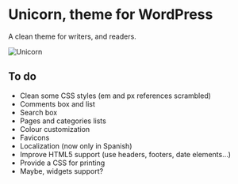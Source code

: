 Unicorn, theme for WordPress
============================
A clean theme for writers, and readers.

![Unicorn](unicorn/screenshot.png)

To do
-----
* Clean some CSS styles (em and px references scrambled)
* Comments box and list
* Search box
* Pages and categories lists
* Colour customization
* Favicons
* Localization (now only in Spanish)
* Improve HTML5 support (use headers, footers, date elements…)
* Provide a CSS for printing
* Maybe, widgets support?